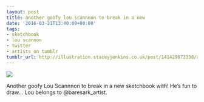 ```yaml
---
layout: post
title: another goofy lou scannnon to break in a new
date: '2016-03-21T13:40:09+00:00'
tags:
- sketchbook
- lou scannon
- twitter
- artists on tumblr
tumblr_url: http://illustration.staceyjenkins.co.uk/post/141429673338/another-goofy-lou-scannnon-to-break-in-a-new
---
```

 ![](/tumblr_files/tumblr_o4e5yxa3YN1v28ub8o1_1280.jpg)  

Another goofy Lou Scannnon to break in a new sketchbook with! He’s fun to draw… Lou belongs to @baresark\_artist.

